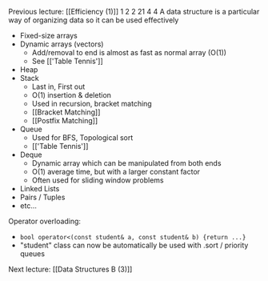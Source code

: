 Previous lecture: [[Efficiency (1)]]
1 2 2
21 4 4
A data structure is a particular way of organizing data so it can be used effectively
- Fixed-size arrays
- Dynamic arrays (vectors)
	- Add/removal to end is almost as fast as normal array (O(1))
	- See [['Table Tennis']]
- Heap
- Stack
	- Last in, First out
	- O(1) insertion & deletion
	- Used in recursion, bracket matching
	- [[Bracket Matching]]
	- [[Postfix Matching]]
- Queue
	- Used for BFS, Topological sort
	- [['Table Tennis']]
- Deque
	- Dynamic array which can be manipulated from both ends
	- O(1) average time, but with a larger constant factor
	- Often used for sliding window problems
- Linked Lists
- Pairs / Tuples
- etc...

Operator overloading:
- `bool operator<(const student& a, const student& b) {return ...}`
- "student" class can now be automatically be used with .sort / priority queues


Next lecture: [[Data Structures B (3)]]